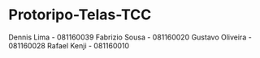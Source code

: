 # Protoripo-Telas-TCC

Dennis Lima - 081160039
Fabrizio Sousa - 081160020
Gustavo Oliveira - 081160028
Rafael Kenji - 081160010
